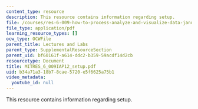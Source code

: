 ```yaml
---
content_type: resource
description: This resource contains information regarding setup.
file: /courses/res-6-009-how-to-process-analyze-and-visualize-data-january-iap-2012/b34a71a318b78cae5720e5f6625a75b1_MITRES_6_009IAP12_setup.pdf
file_type: application/pdf
learning_resource_types: []
ocw_type: OCWFile
parent_title: Lectures and Labs
parent_type: SupplementalResourceSection
parent_uid: bf60161f-a614-ddc2-b359-59acdf14d2cb
resourcetype: Document
title: MITRES_6_009IAP12_setup.pdf
uid: b34a71a3-18b7-8cae-5720-e5f6625a75b1
video_metadata:
  youtube_id: null
---
```

This resource contains information regarding setup.

